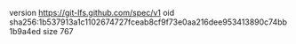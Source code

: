 version https://git-lfs.github.com/spec/v1
oid sha256:1b537913a1c1102674727fceab8cf9f73e0aa216dee953413890c74bb1b9a4ed
size 767
